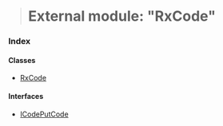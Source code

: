 > # External module: "RxCode"

### Index

#### Classes

* [RxCode](../classes/_rxcode_.rxcode.md)

#### Interfaces

* [ICodePutCode](../interfaces/_rxcode_.icodeputcode.md)